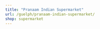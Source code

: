 ```yaml
---
title: "Pranaam Indian Supermarket"
url: /guelph/pranaam-indian-supermarket/
shop: supermarket
---
```

